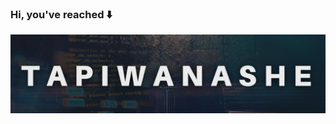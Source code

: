 ### Hi, you've reached ⬇️

![Cover Image](https://github.com/tapiwamla/tapiwamla/blob/main/assets/background-lnkdin.jpeg)
